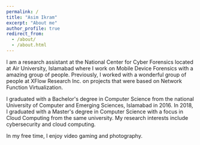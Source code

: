 ```yaml
---
permalink: /
title: "Asim Ikram"
excerpt: "About me"
author_profile: true
redirect_from: 
  - /about/
  - /about.html
---
```


I am a research assistant at the National Center for Cyber Forensics located at Air University, Islamabad where I work on Mobile Device Forensics with a amazing group of people. Previously, I worked with a wonderful group of people at XFlow Research Inc. on projects that were based on Network Function Virtualization.

I graduated with a Bachelor's degree in Computer Science from the national University of Computer and Emerging Sciences, Islamabad in 2016. In 2018, I graduated with a Master's degree in Computer Science with a focus in Cloud Computing from the same university. My research interests include cybersecurity and cloud computing.

In my free time, I enjoy video gaming and photography.